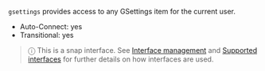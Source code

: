 `gsettings` provides access to any GSettings item for the current user.

* Auto-Connect: yes
* Transitional: yes

> ⓘ  This is a snap interface. See [Interface management](/t/interface-management/6154) and [Supported interfaces](/t/supported-interfaces/7744) for further details on how interfaces are used.